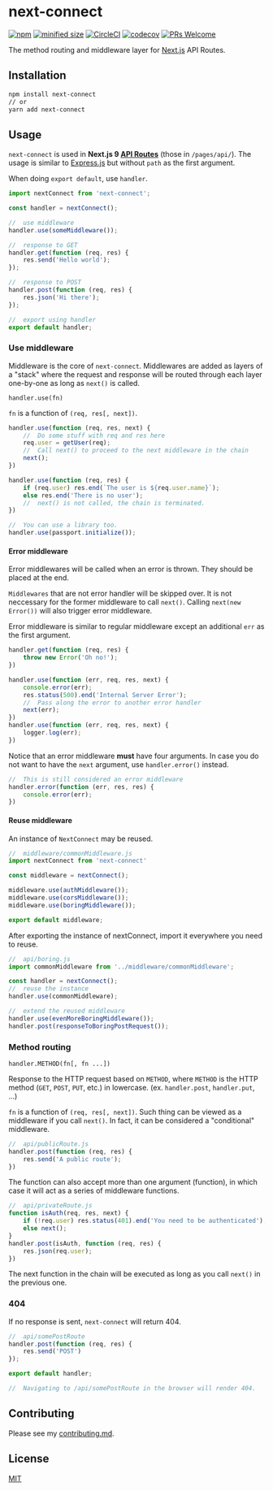 # next-connect

[![npm](https://badgen.net/npm/v/next-connect)](https://www.npmjs.com/package/next-connect)
[![minified size](https://badgen.net/bundlephobia/min/next-connect)](https://bundlephobia.com/result?p=next-connect)
[![CircleCI](https://circleci.com/gh/hoangvvo/next-connect.svg?style=svg)](https://circleci.com/gh/hoangvvo/next-connect)
[![codecov](https://codecov.io/gh/hoangvvo/next-connect/branch/master/graph/badge.svg)](https://codecov.io/gh/hoangvvo/next-connect)
[![PRs Welcome](https://badgen.net/badge/PRs/welcome/ff5252)](CONTRIBUTING.md)

The method routing and middleware layer for [Next.js](https://nextjs.org/) API Routes.

## Installation

```sh
npm install next-connect
// or
yarn add next-connect
```

## Usage

`next-connect` is used in **Next.js 9 [API Routes](https://nextjs.org/docs#api-routes)** (those in `/pages/api/`). The usage is similar to [Express.js](https://github.com/expressjs/express/) but without `path` as the first argument.

When doing `export default`, use `handler`.

```javascript
import nextConnect from 'next-connect';

const handler = nextConnect();

//  use middleware
handler.use(someMiddleware());

//  response to GET
handler.get(function (req, res) {
    res.send('Hello world');
});

//  response to POST
handler.post(function (req, res) {
    res.json('Hi there');
});

//  export using handler
export default handler;
```

### Use middleware

Middleware is the core of `next-connect`. Middlewares are added as layers of a "stack" where the request and response will be routed through each layer one-by-one as long as `next()` is called.

`handler.use(fn)`

`fn` is a function of `(req, res[, next])`.

```javascript
handler.use(function (req, res, next) {
    //  Do some stuff with req and res here
    req.user = getUser(req);
    //  Call next() to proceed to the next middleware in the chain
    next();
})

handler.use(function (req, res) {
    if (req.user) res.end(`The user is ${req.user.name}`);
    else res.end('There is no user');
    //  next() is not called, the chain is terminated.
})

//  You can use a library too.
handler.use(passport.initialize());
```

#### Error middleware

Error middlewares will be called when an error is thrown. They should be placed at the end.

`Middlewares` that are not error handler will be skipped over. It is not neccessary for the former middleware to call `next()`. Calling `next(new Error())` will also trigger error middleware.

Error middleware is similar to regular middleware except an additional `err` as the first argument.

```javascript
handler.get(function (req, res) {
    throw new Error('Oh no!');
})

handler.use(function (err, req, res, next) {
    console.error(err);
    res.status(500).end('Internal Server Error');
    //  Pass along the error to another error handler
    next(err);
})
handler.use(function (err, req, res, next) {
    logger.log(err);
})
```

Notice that an error middleware **must** have four arguments. In case you do not want to have the `next` argument, use `handler.error()` instead.

```javascript
//  This is still considered an error middleware
handler.error(function (err, res, res) {
    console.error(err);
})
```

#### Reuse middleware

An instance of `NextConnect` may be reused.

```javascript
//  middleware/commonMiddleware.js
import nextConnect from 'next-connect'

const middleware = nextConnect();

middleware.use(authMiddleware());
middleware.use(corsMiddleware());
middleware.use(boringMiddleware());

export default middleware;
```

After exporting the instance of nextConnect, import it everywhere you need to reuse.

```javascript
//  api/boring.js
import commonMiddleware from '../middleware/commonMiddleware';

const handler = nextConnect();
//  reuse the instance
handler.use(commonMiddleware);

//  extend the reused middleware
handler.use(evenMoreBoringMiddleware());
handler.post(responseToBoringPostRequest());
```

### Method routing

`handler.METHOD(fn[, fn ...])`

Response to the HTTP request based on `METHOD`, where `METHOD` is the HTTP method (`GET`, `POST`, `PUT`, etc.) in lowercase. (ex. `handler.post`, `handler.put`, ...)

`fn` is a function of `(req, res[, next])`. Such thing can be viewed as a middleware if you call `next()`. In fact, it can be considered a "conditional" middleware.

```javascript
//  api/publicRoute.js
handler.post(function (req, res) {
    res.send('A public route');
})
```

The function can also accept more than one argument (function), in which case it will act as a series of middleware functions.

```javascript
//  api/privateRoute.js
function isAuth(req, res, next) {
    if (!req.user) res.status(401).end('You need to be authenticated');
    else next();
}
handler.post(isAuth, function (req, res) {
    res.json(req.user);
})
```

The next function in the chain will be executed as long as you call `next()` in the previous one.

### 404

If no response is sent, `next-connect` will return 404.

```javascript
//  api/somePostRoute
handler.post(function (req, res) {
    res.send('POST')
});

export default handler;

//  Navigating to /api/somePostRoute in the browser will render 404.
```

## Contributing

Please see my [contributing.md](CONTRIBUTING.md).

## License

[MIT](LICENSE)
